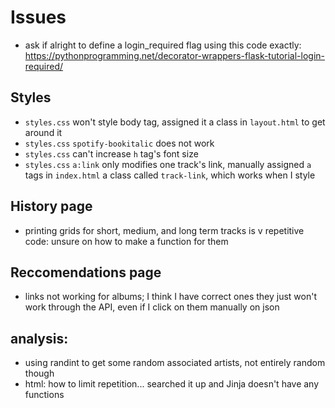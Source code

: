 # Issues
* ask if alright to define a login_required flag using this code exactly: https://pythonprogramming.net/decorator-wrappers-flask-tutorial-login-required/
## Styles
- `styles.css` won't style body tag, assigned it a class in `layout.html` to get around it
- `styles.css` `spotify-bookitalic` does not work
- `styles.css` can't increase `h` tag's font size
- `styles.css` `a:link` only modifies one track's link, manually assigned `a` tags in `index.html` a class called `track-link`, which works when I style

## History page
- printing grids for short, medium, and long term tracks is v repetitive code: unsure on how to make a function for them

## Reccomendations page
- links not working for albums; I think I have correct ones they just won't work through the API, even if I click on them manually on json

## analysis:
- using randint to get some random associated artists, not entirely random though
- html: how to limit repetition... searched it up and Jinja doesn't have any functions